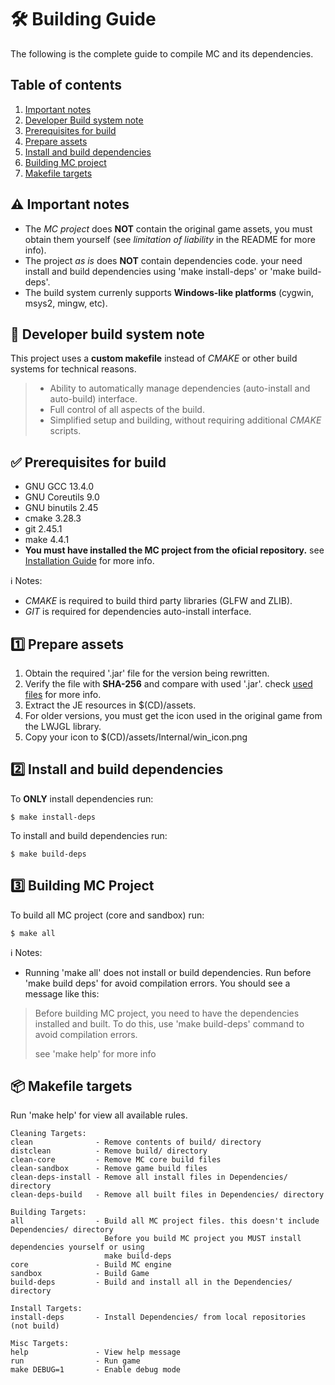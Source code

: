 # 🛠️ Building Guide

The following is the complete guide to compile MC and its dependencies.

## Table of contents
1. [Important notes](#-important-notes)
2. [Developer Build system note](#-developer-build-system-note)
3. [Prerequisites for build](#-prerequisites-for-build)
4. [Prepare assets](#-prepare-assets)
5. [Install and build dependencies](#-install-and-build-dependencies)
6. [Building MC project](#-building-mc-project)
7. [Makefile targets](#-makefile-targets)

## ⚠️ Important notes

- The *MC project* does **NOT** contain the original game assets, you 
  must obtain them yourself (see *limitation of liability* in the README 
  for more info).
- The project *as is* does **NOT** contain dependencies code. your need 
  install and build dependencies using 'make install-deps' or 'make build-deps'.
- The build system currenly supports **Windows-like platforms** (cygwin, 
  msys2, mingw, etc). 
  
## 📢 Developer build system note

This project uses a **custom makefile** instead of *CMAKE* or other build 
systems for technical reasons.

> - Ability to automatically manage dependencies (auto-install and auto-build)
>   interface.
> - Full control of all aspects of the build.
> - Simplified setup and building, without requiring additional *CMAKE* scripts.

## ✅ Prerequisites for build

- GNU GCC 13.4.0
- GNU Coreutils 9.0
- GNU binutils 2.45
- cmake 3.28.3
- git 2.45.1
- make 4.4.1
- **You must have installed the MC project from the oficial repository.** see 
  [Installation Guide](installation-guide.md) for more info.

ℹ️ Notes: 
- *CMAKE* is required to build third party libraries (GLFW and ZLIB).
- *GIT* is required for dependencies auto-install interface.

## 1️⃣  Prepare assets

1. Obtain the required '.jar' file for the version being rewritten. 
2. Verify the file with **SHA-256** and compare with used '.jar'. 
   check [used files](used-jar-files.txt) for more info.
3. Extract the JE resources in $(CD)/assets.
4. For older versions, you must get the icon used in the original game 
   from the LWJGL library.
5. Copy your icon to $(CD)/assets/Internal/win_icon.png

## 2️⃣  Install and build dependencies

To **ONLY** install dependencies run:

```
$ make install-deps
```

To install and build dependencies run:

```
$ make build-deps
```

## 3️⃣  Building MC Project

To build all MC project (core and sandbox) run:

```
$ make all
```

ℹ️ Notes: 

- Running 'make all' does not install or build dependencies. Run before 'make build deps'
  for avoid compilation errors. You should see a message like this:
  
> Before building MC project, you need to have the dependencies
> installed and built. To do this, use 'make build-deps' command
> to avoid compilation errors.
>
> see 'make help' for more info

## 📦 Makefile targets

Run 'make help' for view all available rules. 

```
Cleaning Targets:
clean              - Remove contents of build/ directory
distclean          - Remove build/ directory
clean-core         - Remove MC core build files
clean-sandbox      - Remove game build files
clean-deps-install - Remove all install files in Dependencies/ directory
clean-deps-build   - Remove all built files in Dependencies/ directory

Building Targets:
all                - Build all MC project files. this doesn't include Dependencies/ directory
                     Before you build MC project you MUST install dependencies yourself or using
                     make build-deps
core               - Build MC engine
sandbox            - Build Game
build-deps         - Build and install all in the Dependencies/ directory

Install Targets:
install-deps       - Install Dependencies/ from local repositories (not build)

Misc Targets:
help               - View help message
run                - Run game
make DEBUG=1       - Enable debug mode
```
